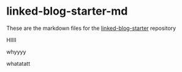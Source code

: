 # linked-blog-starter-md
These are the markdown files for the [linked-blog-starter](https://github.com/matthewwong525/linked-blog-starter) repository

HIIII


whyyyy



whatatatt

